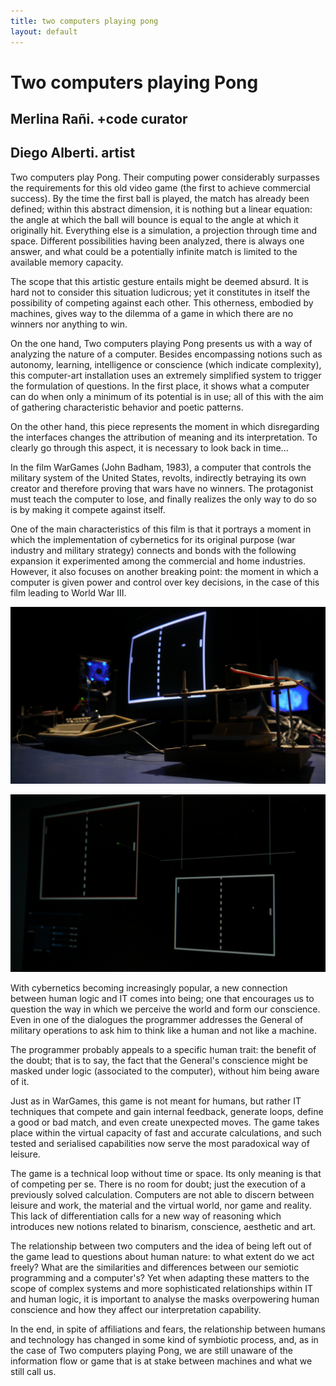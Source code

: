 ```yaml
---
title: two computers playing pong
layout: default
---
```


# Two computers playing Pong
## Merlina Rañi. +code curator
## Diego Alberti. artist

Two computers play Pong. Their computing power considerably surpasses the requirements for this old video game (the first to achieve commercial success). By the time the first ball is played, the match has already been defined; within this abstract dimension, it is nothing but a linear equation: the angle at which the ball will bounce is equal to the angle at which it originally hit. Everything else is a simulation, a projection through time and space. Different possibilities having been analyzed, there is always one answer, and what could be a potentially infinite match is limited to the available memory capacity.

The scope that this artistic gesture entails might be deemed absurd. It is hard not to consider this situation ludicrous; yet it constitutes in itself the possibility of competing against each other. This otherness, embodied by machines, gives way to the dilemma of a game in which there are no winners nor anything to win.

On the one hand, Two computers playing Pong presents us with a way of analyzing the nature of a computer. Besides encompassing notions such as autonomy, learning, intelligence or conscience (which indicate complexity), this computer-art installation uses an extremely simplified system to trigger the formulation of questions. In the first place, it shows what a computer can do when only a minimum of its potential is in use; all of this with the aim of gathering characteristic behavior and poetic patterns.

On the other hand, this piece represents the moment in which disregarding the interfaces changes the attribution of meaning and its interpretation. To clearly go through this aspect, it is necessary to look back in time...

In the film WarGames (John Badham, 1983), a computer that controls the military system of the United States, revolts, indirectly betraying its own creator and therefore proving that wars have no winners. The protagonist must teach the computer to lose, and finally realizes the only way to do so is by making it compete against itself.

One of the main characteristics of this film is that it portrays a moment in which the implementation of cybernetics for its original purpose (war industry and military strategy) connects and bonds with the following expansion it experimented among the commercial and home industries. However, it also focuses on another breaking point: the moment in which a computer is given power and control over key decisions, in the case of this film leading to World War III.

![](Images/06_Pong/06_Pong_Image1.JPG)

![](Images/06_Pong/06_Pong_Image2.JPG)

With cybernetics becoming increasingly popular, a new connection between human logic and IT comes into being; one that encourages us to question the way in which we perceive the world and form our conscience. Even in one of the dialogues the programmer addresses the General of military operations to ask him to think like a human and not like a machine.

The programmer probably appeals to a specific human trait: the benefit of the doubt; that is to say, the fact that the General's conscience might be masked under logic (associated to the computer), without him being aware of it.

Just as in WarGames, this game is not meant for humans, but rather IT techniques that compete and gain internal feedback, generate loops, define a good or bad match, and even create unexpected moves. The game takes place within the virtual capacity of fast and accurate calculations, and such tested and serialised capabilities now serve the most paradoxical way of leisure.

The game is a technical loop without time or space. Its only meaning is that of competing per se. There is no room for doubt; just the execution of a previously solved calculation. Computers are not able to discern between leisure and work, the material and the virtual world, nor game and reality. This lack of differentiation calls for a new way of reasoning which introduces new notions related to binarism, conscience, aesthetic and art.

The relationship between two computers and the idea of being left out of the game lead to questions about human nature: to what extent do we act freely? What are the similarities and differences between our semiotic programming and a computer's? Yet when adapting these matters to the scope of complex systems and more sophisticated relationships within IT and human logic, it is important to analyse the masks overpowering human conscience and how they affect our interpretation capability.

In the end, in spite of affiliations and fears, the relationship between humans and technology has changed in some kind of symbiotic process, and, as in the case of Two computers playing Pong, we are still unaware of the information flow or game that is at stake between machines and what we still call us.
